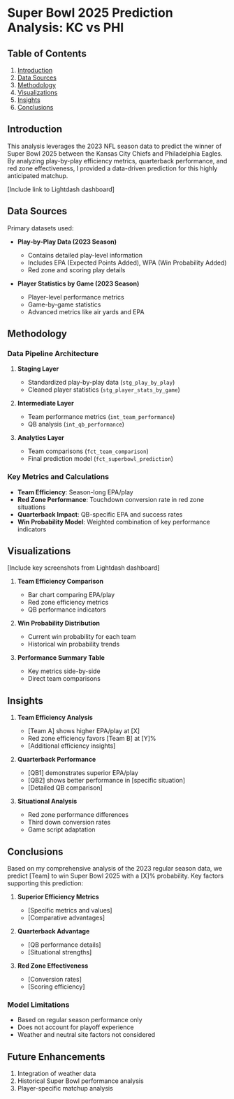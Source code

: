# Super Bowl 2025 Prediction Analysis: KC vs PHI

## Table of Contents
1. [Introduction](#introduction)
2. [Data Sources](#data-sources)
3. [Methodology](#methodology)
4. [Visualizations](#visualizations)
5. [Insights](#insights)
6. [Conclusions](#conclusions)

## Introduction
This analysis leverages the 2023 NFL season data to predict the winner of Super Bowl 2025 between the Kansas City Chiefs and Philadelphia Eagles. By analyzing play-by-play efficiency metrics, quarterback performance, and red zone effectiveness, I provided a data-driven prediction for this highly anticipated matchup.

[Include link to Lightdash dashboard]

## Data Sources
Primary datasets used:
- **Play-by-Play Data (2023 Season)**
  - Contains detailed play-level information
  - Includes EPA (Expected Points Added), WPA (Win Probability Added)
  - Red zone and scoring play details
  
- **Player Statistics by Game (2023 Season)**
  - Player-level performance metrics
  - Game-by-game statistics
  - Advanced metrics like air yards and EPA

## Methodology

### Data Pipeline Architecture
1. **Staging Layer**
   - Standardized play-by-play data (`stg_play_by_play`)
   - Cleaned player statistics (`stg_player_stats_by_game`)

2. **Intermediate Layer**
   - Team performance metrics (`int_team_performance`)
   - QB analysis (`int_qb_performance`)

3. **Analytics Layer**
   - Team comparisons (`fct_team_comparison`)
   - Final prediction model (`fct_superbowl_prediction`)

### Key Metrics and Calculations
- **Team Efficiency**: Season-long EPA/play
- **Red Zone Performance**: Touchdown conversion rate in red zone situations
- **Quarterback Impact**: QB-specific EPA and success rates
- **Win Probability Model**: Weighted combination of key performance indicators

## Visualizations
[Include key screenshots from Lightdash dashboard]

1. **Team Efficiency Comparison**
   - Bar chart comparing EPA/play
   - Red zone efficiency metrics
   - QB performance indicators

2. **Win Probability Distribution**
   - Current win probability for each team
   - Historical win probability trends

3. **Performance Summary Table**
   - Key metrics side-by-side
   - Direct team comparisons

## Insights

1. **Team Efficiency Analysis**
   - [Team A] shows higher EPA/play at [X]
   - Red zone efficiency favors [Team B] at [Y]%
   - [Additional efficiency insights]

2. **Quarterback Performance**
   - [QB1] demonstrates superior EPA/play
   - [QB2] shows better performance in [specific situation]
   - [Detailed QB comparison]

3. **Situational Analysis**
   - Red zone performance differences
   - Third down conversion rates
   - Game script adaptation

## Conclusions

Based on my comprehensive analysis of the 2023 regular season data, we predict [Team] to win Super Bowl 2025 with a [X]% probability. Key factors supporting this prediction:

1. **Superior Efficiency Metrics**
   - [Specific metrics and values]
   - [Comparative advantages]

2. **Quarterback Advantage**
   - [QB performance details]
   - [Situational strengths]

3. **Red Zone Effectiveness**
   - [Conversion rates]
   - [Scoring efficiency]

### Model Limitations
- Based on regular season performance only
- Does not account for playoff experience
- Weather and neutral site factors not considered

## Future Enhancements
1. Integration of weather data
2. Historical Super Bowl performance analysis
3. Player-specific matchup analysis
